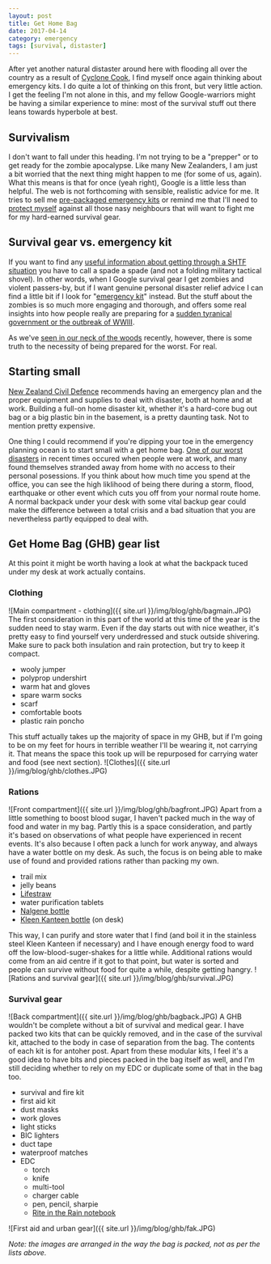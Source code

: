 ```yaml
---
layout: post
title: Get Home Bag
date: 2017-04-14
category: emergency
tags: [survival, distaster]
---
```


After yet another natural distaster around here with flooding all over the country as a result of [Cyclone Cook](http://www.stuff.co.nz/national/91530994/photos-cyclone-cook-slams-nz-with-heavy-rain-severe-gales-flooding), I find myself once again thinking about emergency kits. I do quite a lot of thinking on this front, but very little action. I get the feeling I'm not alone in this, and my fellow Google-warriors might be having a similar experience to mine: most of the survival stuff out there leans towards hyperbole at best.

## Survivalism
I don't want to fall under this heading. I'm not trying to be a "prepper" or to get ready for the zombie apocalypse. Like many New Zealanders, I am just a bit worried that the next thing might happen to me (for some of us, again). What this means is that for once (yeah right), Google is a little less than helpful. The web is not forthcoming with sensible, realistic advice for me. It tries to sell me [pre-packaged emergency kits](http://www.survive-it.co.nz/grab-n-go-bags/) or remind me that I'll need to [protect myself](https://www.thebugoutbagguide.com/tuusk-the-ultimate-urban-survival-kit/#Breaching_and_Self-Defense) against all those nasy neighbours that will want to fight me for my hard-earned survival gear.

## Survival gear vs. emergency kit
If you want to find any [useful information about getting through a SHTF situation](http://getthru.govt.nz) you have to call a spade a spade (and not a folding military tactical shovel). In other words, when I Google survival gear I get zombies and violent passers-by, but if I want genuine personal disaster relief advice I can find a little bit if I look for "[emergency kit](http://getthru.govt.nz/how-to-get-ready/emergency-survival-items/)" instead. But the stuff about the zombies is so much more engaging and thorough, and offers some real insights into how people really are preparing for a [sudden tyranical government or the outbreak of WWIII](http://www.secretsofsurvival.com/). 

As we've [seen in our neck of the woods](https://nzhistory.govt.nz/culture/new-zealand-disasters/timeline) recently, however, there is some truth to the necessity of being prepared for the worst. For real.

## Starting small
[New Zealand Civil Defence](http://www.civildefence.govt.nz/) recommends having an emergency plan and the proper equipment and supplies to deal with disaster, both at home and at work. Building a full-on home disaster kit, whether it's a hard-core bug out bag or a big plastic bin in the basement, is a pretty daunting task. Not to mention pretty expensive.

One thing I could recommend if you're dipping your toe in the emergency planning ocean is to start small with a get home bag. [One of our worst disasters](https://en.wikipedia.org/wiki/2011_Christchurch_earthquake) in recent times occured when people were at work, and many found themselves stranded away from home with no access to their personal posessions. If you think about how much time you spend at the office, you can see the high liklihood of being there during a storm, flood, earthquake or other event which cuts you off from your normal route home. A normal backpack under your desk with some vital backup gear could make the difference between a total crisis and a bad situation that you are nevertheless partly equipped to deal with.

## Get Home Bag (GHB) gear list
At this point it might be worth having a look at what the backpack tuced under my desk at work actually contains.

### Clothing
![Main compartment - clothing]({{ site.url }}/img/blog/ghb/bagmain.JPG)
The first consideration in this part of the world at this time of the year is the sudden need to stay warm. Even if the day starts out with nice weather, it's pretty easy to find yourself very underdressed and stuck outside shivering. Make sure to pack both insulation and rain protection, but try to keep it compact.
- wooly jumper
- polyprop undershirt
- warm hat and gloves
- spare warm socks
- scarf
- comfortable boots
- plastic rain poncho

This stuff actually takes up the majority of space in my GHB, but if I'm going to be on my feet for hours in terrible weather I'll be wearing it, not carrying it. That means the space this took up will be repurposed for carrying water and food (see next section).
![Clothes]({{ site.url }}/img/blog/ghb/clothes.JPG)

### Rations
![Front compartment]({{ site.url }}/img/blog/ghb/bagfront.JPG)
Apart from a little something to boost blood sugar, I haven't packed much in the way of food and water in my bag. Partly this is a space consideration, and partly it's based on observations of what people have experienced in recent events. It's also because I often pack a lunch for work anyway, and always have a water bottle on my desk. As such, the focus is on being able to make use of found and provided rations rather than packing my own.
- trail mix
- jelly beans
- [Lifestraw](http://lifestraw.com/)
- water purification tablets
- [Nalgene bottle](https://www.nalgene.com/product/2179-0032/)
- [Kleen Kanteen bottle](https://www.kleankanteen.com/collections/bottles/products/wide-mouth-40oz) (on desk)

This way, I can purify and store water that I find (and boil it in the stainless steel Kleen Kanteen if necessary) and I have enough energy food to ward off the low-blood-suger-shakes for a little while. Additional rations would come from an aid centre if it got to that point, but water is sorted and people can survive without food for quite a while, despite getting hangry.
![Rations and survival gear]({{ site.url }}/img/blog/ghb/survival.JPG)

### Survival gear
![Back compartment]({{ site.url }}/img/blog/ghb/bagback.JPG)
A GHB wouldn't be complete without a bit of survival and medical gear. I have packed two kits that can be quickly removed, and in the case of the survival kit, attached to the body in case of separation from the bag. The contents of each kit is for antoher post. Apart from these modular kits, I feel it's a good idea to have bits and pieces packed in the bag itself as well, and I'm still deciding whether to rely on my EDC or duplicate some of that in the bag too.
- survival and fire kit
- first aid kit
- dust masks
- work gloves
- light sticks
- BIC lighters
- duct tape
- waterproof matches
- EDC
  - torch
  - knife
  - multi-tool
  - charger cable
  - pen, pencil, sharpie
  - [Rite in the Rain notebook](http://www.riteintherain.com/top-spiral-universal-tan-3x-5)

![First aid and urban gear]({{ site.url }}/img/blog/ghb/fak.JPG)

_Note: the images are arranged in the way the bag is packed, not as per the lists above._